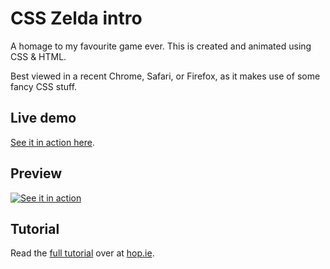 # CSS Zelda intro

A homage to my favourite game ever. This is created and animated using CSS & HTML.

Best viewed in a recent Chrome, Safari, or Firefox, as it makes use of some fancy CSS stuff.

## Live demo

[See it in action here](http://hop.ie/zelda).

## Preview

<a href="http://hop.ie/zelda"><img src="http://hop.ie/images/posts/zelda.png" alt="See it in action" /></a>

## Tutorial

Read the [full tutorial](http://hop.ie/blog/zelda) over at [hop.ie](http://hop.ie).